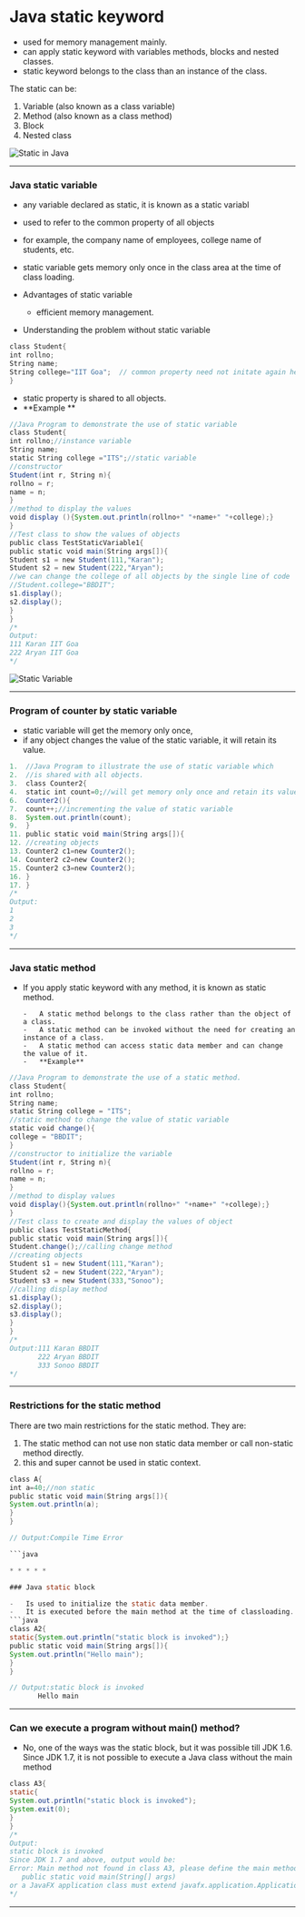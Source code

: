 # Java static keyword

-  used for memory management mainly.
-  can apply static keyword with variables methods, blocks and nested classes. 
-  static keyword belongs to the class than an instance of the class.

The static can be:

1.  Variable (also known as a class variable)
2.  Method (also known as a class method)
3.  Block
4.  Nested class

![Static in Java](https://static.javatpoint.com/images/java-static-keyword1.png)

---
### Java static variable

- any variable declared as static, it is known as a static variabl
-  used to refer to the common property of all objects 
-  for example, the company name of employees, college name of students, etc.
-  static variable gets memory only once in the class area at the time of class loading.

- Advantages of static variable

	- efficient memory management.

- Understanding the problem without static variable
```java
class Student{  
int rollno;  
String name;  
String college="IIT Goa";  // common property need not initate again hence static variable 
}  
````

- static property is shared to all objects.
- **Example **
```java
//Java Program to demonstrate the use of static variable  
class Student{  
int rollno;//instance variable  
String name;  
static String college ="ITS";//static variable  
//constructor  
Student(int r, String n){  
rollno = r;  
name = n;  
}  
//method to display the values  
void display (){System.out.println(rollno+" "+name+" "+college);}  
}  
//Test class to show the values of objects  
public class TestStaticVariable1{  
public static void main(String args[]){  
Student s1 = new Student(111,"Karan");  
Student s2 = new Student(222,"Aryan");  
//we can change the college of all objects by the single line of code  
//Student.college="BBDIT";  
s1.display();  
s2.display();  
}  
}  
/*
Output:
111 Karan IIT Goa
222 Aryan IIT Goa
*/
````

![Static Variable](https://static.javatpoint.com/images/staticvariable.JPG)

----

### Program of counter by static variable
- static variable will get the memory only once, 
- if any object changes the value of the static variable, it will retain its value.
```java
1.  //Java Program to illustrate the use of static variable which  
2.  //is shared with all objects.  
3.  class Counter2{  
4.  static int count=0;//will get memory only once and retain its value  
6.  Counter2(){  
7.  count++;//incrementing the value of static variable  
8.  System.out.println(count);  
9.  }  
11. public static void main(String args[]){  
12. //creating objects  
13. Counter2 c1=new Counter2();  
14. Counter2 c2=new Counter2();  
15. Counter2 c3=new Counter2();  
16. }  
17. }  
/*
Output:
1
2
3
*/
```
---

### Java static method

- If you apply static keyword with any method, it is known as static method.

      -   A static method belongs to the class rather than the object of a class.
      -   A static method can be invoked without the need for creating an instance of a class.
      -   A static method can access static data member and can change the value of it.
      -   **Example**
```java
//Java Program to demonstrate the use of a static method.  
class Student{  
int rollno;  
String name;  
static String college = "ITS";  
//static method to change the value of static variable  
static void change(){  
college = "BBDIT";  
}  
//constructor to initialize the variable  
Student(int r, String n){  
rollno = r;  
name = n;  
}  
//method to display values  
void display(){System.out.println(rollno+" "+name+" "+college);}  
}  
//Test class to create and display the values of object  
public class TestStaticMethod{  
public static void main(String args[]){  
Student.change();//calling change method  
//creating objects  
Student s1 = new Student(111,"Karan");  
Student s2 = new Student(222,"Aryan");  
Student s3 = new Student(333,"Sonoo");  
//calling display method  
s1.display();  
s2.display();  
s3.display();  
}  
}  
/*
Output:111 Karan BBDIT
       222 Aryan BBDIT
       333 Sonoo BBDIT
*/
````
* * * * *

### Restrictions for the static method

There are two main restrictions for the static method. They are:

1.  The static method can not use non static data member or call non-static method directly.
2.  this and super cannot be used in static context.

```java
class A{  
int a=40;//non static  
public static void main(String args[]){  
System.out.println(a);  
}  
}        

// Output:Compile Time Error

```java

* * * * *

### Java static block

-   Is used to initialize the static data member.
-   It is executed before the main method at the time of classloading.
```java
class A2{  
static{System.out.println("static block is invoked");}  
public static void main(String args[]){  
System.out.println("Hello main");  
}  
}  

// Output:static block is invoked
       Hello main
```

* * * * *

### Can we execute a program without main() method?

 - No, one of the ways was the static block, but it was possible till JDK 1.6. Since JDK 1.7, it is not possible to execute a Java class without the main method
```java
class A3{  
static{  
System.out.println("static block is invoked");  
System.exit(0);  
}  
}  
/*
Output:
static block is invoked
Since JDK 1.7 and above, output would be:
Error: Main method not found in class A3, please define the main method as:
   public static void main(String[] args)
or a JavaFX application class must extend javafx.application.Application
*/
```
---

